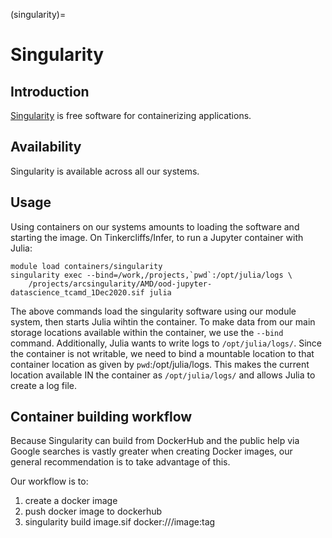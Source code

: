 (singularity)=

# Singularity

## Introduction

[Singularity]() is free software for containerizing applications.   

## Availability

Singularity is available across all our systems.

## Usage

Using containers on our systems amounts to loading the software and starting the image.  On Tinkercliffs/Infer, to run a Jupyter container with Julia:

```
module load containers/singularity
singularity exec --bind=/work,/projects,`pwd`:/opt/julia/logs \
    /projects/arcsingularity/AMD/ood-jupyter-datascience_tcamd_1Dec2020.sif julia
```

The above commands load the singularity software using our module system, then starts Julia wihtin the container.  To make data from our main storage locations available within the container, we use the `--bind` command.  Additionally, Julia wants to write logs to `/opt/julia/logs/`.  Since the container is not writable, we need to bind a mountable location to that container location as given by `pwd`:/opt/julia/logs.  This makes the current location available IN the container as `/opt/julia/logs/` and allows Julia to create a log file.

## Container building workflow

Because Singularity can build from DockerHub and the public help via Google searches is vastly greater when creating Docker images, our general recommendation is to take advantage of this.

Our workflow is to:

1. create a docker image
2. push docker image to dockerhub
3. singularity build image.sif docker://<docker user>/image:tag

